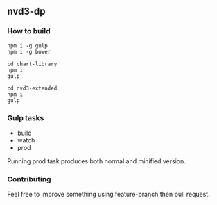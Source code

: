 ## nvd3-dp

### How to build
```
npm i -g gulp
npm i -g bower
```

```
cd chart-library
npm i
gulp
```

```
cd nvd3-extended
npm i
gulp
```

### Gulp tasks
* build
* watch 
* prod

Running prod task produces both normal and minified version.

### Contributing
Feel free to improve something using feature-branch then pull request.
